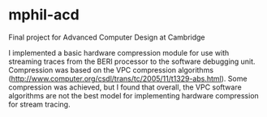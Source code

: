 # mphil-acd
Final project for Advanced Computer Design at Cambridge

I implemented a basic hardware compression module for use with streaming traces from the BERI processor to the software debugging unit. Compression was based on the VPC compression algorithms (http://www.computer.org/csdl/trans/tc/2005/11/t1329-abs.html). Some compression was achieved, but I found that overall, the VPC software algorithms are not the best model for implementing hardware compression for stream tracing. 

